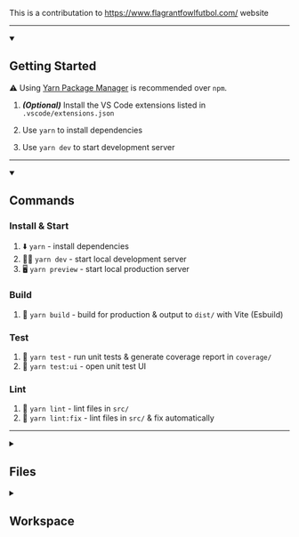 This is a contributation to https://www.flagrantfowlfutbol.com/ website

---
<details open><summary><h2>Getting Started</h2></summary>

⚠️ Using [Yarn Package Manager](https://yarnpkg.com) is recommended over `npm`.

1. **_(Optional)_** Install the VS Code extensions listed in `.vscode/extensions.json`

1. Use `yarn` to install dependencies
1. Use `yarn dev` to start development server

---
</details>
<details open><summary><h2>Commands</h2></summary>

### Install & Start
1. ⬇️ `yarn` - install dependencies
1. 🧑‍💻 `yarn dev` - start local development server
1. 🖥 `yarn preview` - start local production server

### Build
1. 🔨 `yarn build` - build for production & output to `dist/` with Vite (Esbuild)

### Test
1. 🧪 `yarn test` - run unit tests & generate coverage report in `coverage/`
1. 🧾 `yarn test:ui` - open unit test UI

### Lint
1. 🧹 `yarn lint` - lint files in `src/`
1. 🧼 `yarn lint:fix` - lint files in `src/` & fix automatically

---
</details>
<details><summary><h2>Files</h2></summary>

- `coverage/` - Unit test coverage
- `dist/` - Code output
- `public/` - Static files
- `src/` - Project source code
  - `__tests__/` - Unit test files
  - `assets/` - assets
  - `components/` - UI components
  - `pages/` - Pages
  - `App.tsx` - Parent component
  - `global.d.ts` - Global TypeScript type declarations
  - `index.tsx` - React entry point

---
</details>
<details><summary><h2>Workspace</h2></summary>

### Runtime, Editor, & plugins
____|Required|____|Recommended
---|---|---|---
<a href="https://nodejs.org"><img src="https://nodejs.org/static/images/favicons/android-chrome-512x512.png" alt="NodeJS" height="38"></a>|<sub>Node 18 or later is recommended</sub>|<a href="https://marketplace.visualstudio.com/items?itemName=usernamehw.errorlens"><img src="https://usernamehw.gallerycdn.vsassets.io/extensions/usernamehw/errorlens/3.6.0/1658612570729/Microsoft.VisualStudio.Services.Icons.Default" alt="Error Lens" width="38"></a>|<sub>Error Lens for showing warnings & error messages inline exactly where they happen</sub>
<a href="https://code.visualstudio.com"><img src="https://upload.wikimedia.org/wikipedia/commons/thumb/9/9a/Visual_Studio_Code_1.35_icon.svg/512px-Visual_Studio_Code_1.35_icon.svg.png?20210804221519" alt="VS Code" height="38"></a>|<sub>VS Code for launch configs, recommended extensions, style guidelines, file associations, & more.</sub>|<a href="https://marketplace.visualstudio.com/items?itemName=WallabyJs.console-ninja"><img src="https://wallabyjs.gallerycdn.vsassets.io/extensions/wallabyjs/console-ninja/0.0.154/1686884057211/Microsoft.VisualStudio.Services.Icons.Default" alt="Console Ninja" width="38"></a>|<sub>Console Ninja for in-editor console output</sub>
<a href="https://marketplace.visualstudio.com/items?itemName=dbaeumer.vscode-eslint"><img src="https://dbaeumer.gallerycdn.vsassets.io/extensions/dbaeumer/vscode-eslint/2.3.5/1675071602771/Microsoft.VisualStudio.Services.Icons.Default" alt="Eslint" width="38"></a>|<sub>Eslint for linting files according to the custom rule set</sub>|<a href="https://marketplace.visualstudio.com/items?itemName=rangav.vscode-thunder-client"><img src="https://rangav.gallerycdn.vsassets.io/extensions/rangav/vscode-thunder-client/2.3.4/1674376565496/Microsoft.VisualStudio.Services.Icons.Default" alt="Thunder Client" height="38"></a>|<sub>Thunder Client for testing API calls</sub>
<a href="https://marketplace.visualstudio.com/items?itemName=esbenp.prettier-vscode"><img src="https://esbenp.gallerycdn.vsassets.io/extensions/esbenp/prettier-vscode/9.10.4/1673460374911/Microsoft.VisualStudio.Services.Icons.Default" alt="Prettier" width="38"></a>|<sub>Prettier for formatting code</sub>|<a href="https://marketplace.visualstudio.com/items?itemName=ZixuanChen.vitest-explorer"><img src="https://zixuanchen.gallerycdn.vsassets.io/extensions/zixuanchen/vitest-explorer/0.2.37/1674182288793/Microsoft.VisualStudio.Services.Icons.Default" alt="Vitest" height="38"></a>|<sub>Vitest displays tests in VS Code</sub>

> Additionally, <a href="https://marketplace.visualstudio.com/items?itemName=Gruntfuggly.todo-tree"><img src="https://gruntfuggly.gallerycdn.vsassets.io/extensions/gruntfuggly/todo-tree/0.0.223/1675289441988/Microsoft.VisualStudio.Services.Icons.Default" alt="Todo Tree" width="20">Todo Tree</a> is great for seeing an overview of the TODO's & NOTE's in the project.

### Linting
Linting is provided by [ESLint](https://github.com/eslint/eslint) with a custom configurations & the following plugins:
- [typescript-eslint](https://github.com/typescript-eslint/typescript-eslint)
- [eslint-plugin-prettier](https://github.com/prettier/eslint-plugin-prettier)
- [eslint-plugin-regexp](https://github.com/ota-meshi/eslint-plugin-regexp)
- [eslint-plugin-vitest](https://github.com/veritem/eslint-plugin-vitest)

---
</details>
